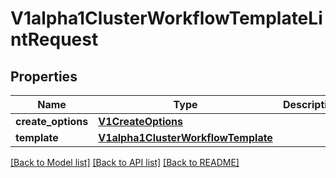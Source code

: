 # V1alpha1ClusterWorkflowTemplateLintRequest

## Properties
Name | Type | Description | Notes
------------ | ------------- | ------------- | -------------
**create_options** | [**V1CreateOptions**](V1CreateOptions.md) |  | [optional] 
**template** | [**V1alpha1ClusterWorkflowTemplate**](V1alpha1ClusterWorkflowTemplate.md) |  | [optional] 

[[Back to Model list]](../README.md#documentation-for-models) [[Back to API list]](../README.md#documentation-for-api-endpoints) [[Back to README]](../README.md)


